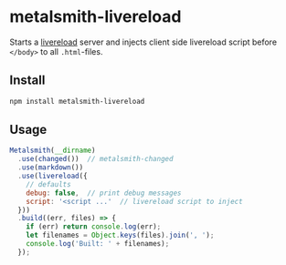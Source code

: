 # metalsmith-livereload

Starts a [livereload] server and injects client side livereload script before `</body>` to all `.html`-files.

## Install
```sh
npm install metalsmith-livereload
```

## Usage
```js
Metalsmith(__dirname)
  .use(changed())  // metalsmith-changed
  .use(markdown())
  .use(livereload({
    // defaults
    debug: false,  // print debug messages
    script: '<script ...'  // livereload script to inject
  }))
  .build((err, files) => {
    if (err) return console.log(err);
    let filenames = Object.keys(files).join(', ');
    console.log('Built: ' + filenames);
  });
```

[livereload]: https://www.npmjs.com/package/livereload

